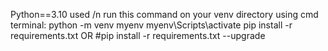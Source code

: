 Python==3.10 used /n
run this command on your venv directory using cmd terminal:
python -m venv myenv
myenv\Scripts\activate
pip install -r requirements.txt OR #pip install -r requirements.txt --upgrade
